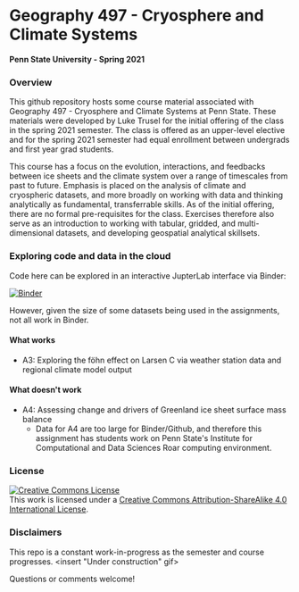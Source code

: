 # Geography 497 - Cryosphere and Climate Systems
**Penn State University - Spring 2021**

### Overview 

This github repository hosts some course material associated with Geography 497 - Cryosphere and Climate Systems at Penn State. These materials were developed by Luke Trusel for the initial offering of the class in the spring 2021 semester. The class is offered as an upper-level elective and for the spring 2021 semester had equal enrollment between undergrads and first year grad students. 

This course has a focus on the evolution, interactions, and feedbacks between ice sheets and the climate system over a range of timescales from past to future. Emphasis is placed on the analysis of climate and cryospheric datasets, and more broadly on working with data and thinking analytically as fundamental, transferrable skills. As of the initial offering, there are no formal pre-requisites for the class. Exercises therefore also serve as an introduction to working with tabular, gridded, and multi-dimensional datasets, and developing geospatial analytical skillsets. 

### Exploring code and data in the cloud
Code here can be explored in an interactive JupterLab interface via Binder: 

[![Binder](https://mybinder.org/badge_logo.svg)](https://mybinder.org/v2/gh/trusel/GEOG497/HEAD?urlpath=lab)

However, given the size of some datasets being used in the assignments, not all work in Binder.

#### What works
* A3: Exploring the föhn effect on Larsen C via weather station data and regional climate model output

#### What doesn't work
* A4: Assessing change and drivers of Greenland ice sheet surface mass balance
  - Data for A4 are too large for Binder/Github, and therefore this assignment has students work on Penn State's Institute for Computational and Data Sciences Roar computing environment. 

### License
<a rel="license" href="http://creativecommons.org/licenses/by-sa/4.0/"><img alt="Creative Commons License" style="border-width:0" src="https://i.creativecommons.org/l/by-sa/4.0/88x31.png" /></a><br />This work is licensed under a <a rel="license" href="http://creativecommons.org/licenses/by-sa/4.0/">Creative Commons Attribution-ShareAlike 4.0 International License</a>. 

### Disclaimers

This repo is a constant work-in-progress as the semester and course progresses. <insert "Under construction" gif>

Questions or comments welcome!
